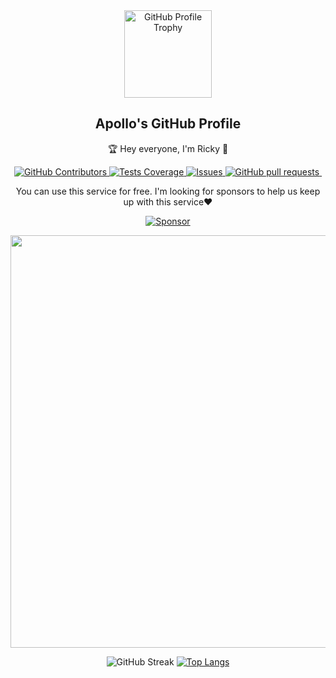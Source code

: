 <div align="center">
  <img width="140" src="https://user-images.githubusercontent.com/6661165/91657958-61b4fd00-eb00-11ea-9def-dc7ef5367e34.png"  alt="GitHub Profile Trophy"/>
  <h2 align="center">Apollo's GitHub Profile</h2>
  <p align="center">🏆 Hey everyone, I'm Ricky 👋</p>
</div>
<div align="center">
  
<a href="https://github.com/RickyDelarosaStar/github-readme-stats/graphs/contributors">
  <img alt="GitHub Contributors" src="https://img.shields.io/github/contributors/RickyDelarosaStar/github-readme-stats" />
</a>
<a href="https://codecov.io/gh/RickyDelarosaStar/github-readme-stats">
  <img alt="Tests Coverage" src="https://codecov.io/gh/RickyDelarosaStar/github-readme-stats/branch/master/graph/badge.svg" />
</a>
<a href="https://github.com/RickyDelarosaStar/github-readme-stats/issues">
  <img alt="Issues" src="https://img.shields.io/github/issues/RickyDelarosaStar/github-readme-stats?color=0088ff" />
</a>
<a href="https://github.com/RickyDelarosaStar/github-readme-stats/pulls">
  <img alt="GitHub pull requests" src="https://img.shields.io/github/issues-pr/RickyDelarosaStar/github-readme-stats?color=red" />
</a>
<a href="https://github.com/RickyDelarosaStar/github-readme-stats/ghpvc">
  <img src="https://komarev.com/ghpvc/?username=RickyDelarosaStar&style=flat-square&color=blue" alt=""/>
</a>

</div>
<p align="center">
  You can use this service for free. I'm looking for sponsors to help us keep up with this service❤️
</p>


<div align="center">
  <a href="https://github.com/sponsors/RickyDelarosaStar">
    <img src="https://img.shields.io/static/v1?label=Sponsor&message=%E2%9D%A4&logo=GitHub&color=ff69b4" alt="Sponsor"/>
  </a>
</div>

<p align="center">
  <img width="660" src="https://github-profile-trophy.vercel.app/?username=RickyDelarosaStar&hide_border=true">
</p>

<div align="center">
  <img src="https://github-readme-streak-stats.herokuapp.com?user=RickyDelarosaStar&hide_border=true&border_radius=7.5" alt="GitHub Streak" />
  <a href="https://github.com/RickyDelarosaStar/github-readme-stats">
    <img src="https://github-readme-stats.vercel.app/api/top-langs/?username=RickyDelarosaStar&layout=donut&hide_border=true" alt="Top Langs">
  </a>
</div>
